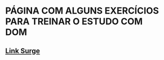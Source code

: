 # PÁGINA COM ALGUNS EXERCÍCIOS PARA TREINAR O ESTUDO COM DOM

## [Link Surge](https://blushing-chair.surge.sh/)